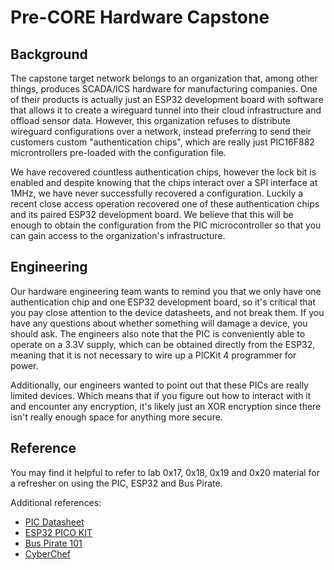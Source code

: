 # Pre-CORE Hardware Capstone

## Background
The capstone target network belongs to an organization that, among other things, produces SCADA/ICS hardware for manufacturing companies. One of their products is actually just an ESP32 development board with software that allows it to create a wireguard tunnel into their cloud infrastructure and offload sensor data. However, this organization refuses to distribute wireguard configurations over a network, instead preferring to send their customers custom "authentication chips", which are really just PIC16F882 microntrollers pre-loaded with the configuration file.

We have recovered countless authentication chips, however the lock bit is enabled and despite knowing that the chips interact over a SPI interface at 1MHz, we have never successfully recovered a configuration. Luckily a recent close access operation recovered one of these authentication chips and its paired ESP32 development board. We believe that this will be enough to obtain the configuration from the PIC microcontroller so that you can gain access to the organization's infrastructure.

## Engineering
Our hardware engineering team wants to remind you that we only have one authentication chip and one ESP32 development board, so it's critical that you pay close attention to the device datasheets, and not break them. If you have any questions about whether something will damage a device, you should ask. The engineers also note that the PIC is conveniently able to operate on a 3.3V supply, which can be obtained directly from the ESP32, meaning that it is not necessary to wire up a PICKit 4 programmer for power.

Additionally, our engineers wanted to point out that these PICs are really limited devices. Which means that if you figure out how to interact with it and encounter any encryption, it's likely just an XOR encryption since there isn't really enough space for anything more secure.

## Reference
You may find it helpful to refer to lab 0x17, 0x18, 0x19 and 0x20 material for a refresher on using the PIC, ESP32 and Bus Pirate.

Additional references:
- [PIC Datasheet](./resources/PIC%20datasheet.pdf)
- [ESP32 PICO KIT](https://docs.espressif.com/projects/esp-idf/en/latest/esp32/hw-reference/esp32/get-started-pico-kit.html#)
- [Bus Pirate 101](http://dangerousprototypes.com/docs/Bus_Pirate_101_tutorial)
- [CyberChef](https://gchq.github.io/CyberChef/)